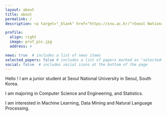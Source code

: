 ```yaml
---
layout: about
title: about
permalink: /
description: <a target="_blank" href="https://snu.ac.kr/">Seoul National University</a> • <a target="_blank" href="https://cls.snu.ac.kr/">College of Liberal Studies</a>

profile:
  align: right
  image: prof_pic.jpg
  address: >

news: true  # includes a list of news items
selected_papers: false # includes a list of papers marked as "selected={true}"
social: false  # includes social icons at the bottom of the page
---
```


Hello ! I am a junior student at Seoul National University in Seoul, South Korea.

I am majoring in Computer Science and Engineering, and Statistics.

I am interested in Machine Learning, Data Mining and Natural Language Processing.